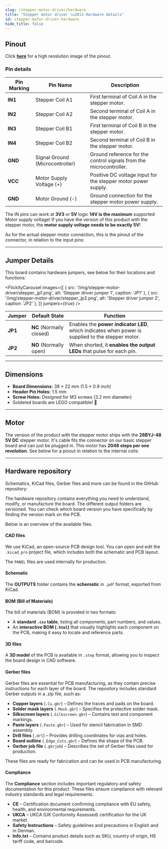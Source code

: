 ```yaml
---
slug: /stepper-motor-driver/hardware
title: "Stepper motor driver \u2013 Hardware details"
id: stepper-motor-driver-hardware
hide_title: false
---
```

## Pinout

<CenteredImage src="/img/stepper-motor-driver/333134_pinout.jpg" alt="Pinout" />

Click [**here**](/img/stepper-motor-driver/333134_pinout.jpg) for a high reoslution image of the pinout.

### Pin details

| Pin Marking | Pin Name                        | Description                                                        |
| ----------- | ------------------------------- | ------------------------------------------------------------------ |
| **IN1**     | Stepper Coil A1                 | First terminal of Coil A in the stepper motor.                     |
| **IN2**     | Stepper Coil A2                 | Second terminal of Coil A in the stepper motor.                    |
| **IN3**     | Stepper Coil B1                 | First terminal of Coil B in the stepper motor.                     |
| **IN4**     | Stepper Coil B2                 | Second terminal of Coil B in the stepper motor.                    |
| **GND**     | Signal Ground (Microcontroller) | Ground reference for the control signals from the microcontroller. |
| **VCC**     | Motor Supply Voltage (+)        | Positive DC voltage input for the stepper motor power supply.      |
| **GND**     | Motor Ground (-)                | Ground connection for the stepper motor power supply.              |


<InfoBox>The IN pins can work at **3V3** or **5V** logic</InfoBox>
<WarningBox>**14V is the maximum** supported Motor supply voltage!</WarningBox>
<WarningBox>If you have the version of this product with the stepper motor, the **motor supply voltage needs to be exactly 5V**!</WarningBox>

As for the actual stepper motor connection, this is the pinout of the connector, in relation to the input pins:

<CenteredImage src="/img/stepper-motor-driver/stepper_pinout.jpg" alt="Basic stepper driver connected to Dasduino CORE" caption="Basic stepper driver connected to Dasduino CORE" width="600px" />

---

## Jumper Details

This board contains hardware jumpers, see below for their locations and functions:

<FlickityCarousel
  images={[
    { src: '/img/stepper-motor-driver/stepper_jp1.png', alt: 'Stepper driver jumper 1', caption: 'JP1' },
    { src: '/img/stepper-motor-driver/stepper_jp2.png', alt: 'Stepper driver jumper 2', caption: 'JP2' },
  ]}
  jumpers={true}
/>

| Jumper  | Default State            | Function                                                                                          |
| ------- | ------------------------ | ------------------------------------------------------------------------------------------------- |
| **JP1** | **NC** (Normally closed) | Enables the **power indicator LED**, which indicates when power is supplied to the stepper motor. |
| **JP2** | **NO** (Normally open)   | When shorted, it **enables the output LEDs** that pulse for each pin.                             |

---

## Dimensions

- **Board Dimensions:** 38 × 22 mm (1.5 × 0.9 inch)
- **Header Pin Holes:** 1.5 mm
- **Screw Holes:** Designed for M3 screws (3.2 mm diameter)
- Soldered boards are LEGO compatible! 🧱

---

## Motor

The version of the product with the stepper motor ships with the **28BYJ-48 5V DC** stepper motor. It's cable fits the connector on our basic stepper board and can just be plugged in. This motor has **2048 steps per one revolution**. See below for a pinout in relation to the internal coils:

<CenteredImage src="/img/stepper-motor-driver/motor.png" alt="28BYJ-48 5V DC stepper motor" caption="28BYJ-48 5V DC stepper motor" width="400px" />

---

## Hardware repository

Schematics, KiCad files, Gerber files and more can be found in the GitHub repository:

<QuickLink 
  title="Basic stepper driver Hardware design" 
  description="GitHub hardware repository for this product"
  url="https://github.com/SolderedElectronics/Basic-stepper-driver-hardware-design/tree/main" 
/> 


The hardware repository contains everything you need to understand, modify, or manufacture the board. The different output folders are versioned. You can check which board version you have specifically by finding the version mark on the PCB.

Below is an overview of the available files.  

#### CAD files

We use KiCad, an open-source PCB design tool. You can open and edit the `.kicad_pro` project file, which includes both the schematic and PCB layout.  

The `PANEL` files are used internally for production.  

#### Schematic

The **OUTPUTS** folder contains the **schematic** in `.pdf` format, exported from KiCad.

#### BOM (Bill of Materials)

The bill of materials (BOM) is provided in two formats:  

- A **standard `.csv` table**, listing all components, part numbers, and values.  
- An **interactive BOM (`.html`)** that visually highlights each component on the PCB, making it easy to locate and reference parts.  


#### 3D files

A **3D model** of the PCB is available in `.step` format, allowing you to inspect the board design in CAD software.  

#### Gerber files 

Gerber files are essential for PCB manufacturing, as they contain precise instructions for each layer of the board. The repository includes standard Gerber outputs in a .zip file, such as:  

- **Copper layers** (`.Cu.gbr`) – Defines the traces and pads on the board.  
- **Solder mask layers** (`.Mask.gbr`) – Specifies the protective solder mask.  
- **Silkscreen layers** (`.Silkscreen.gbr`) – Contains text and component markings.  
- **Paste layers** (`.Paste.gbr`) – Used for stencil fabrication in SMD assembly.  
- **Drill files** (`.drl`) – Provides drilling coordinates for vias and holes.  
- **Board outline** (`.Edge_Cuts.gbr`) – Defines the shape of the PCB.  
- **Gerber job file** (`.gbrjob`) – Describes the set of Gerber files used for production.  

These files are ready for fabrication and can be used in PCB manufacturing.

#### Compliance  

The **Compliance** section includes important regulatory and safety documentation for this product. These files ensure compliance with relevant industry standards and legal requirements.  

- **CE** – Certification document confirming compliance with EU safety, health, and environmental requirements.  
- **UKCA** – UKCA (UK Conformity Assessed) certification for the UK market.  
- **Safety Instructions** – Safety guidelines and precautions in English and in German.
- **Info.txt** – Contains product details such as SKU, country of origin, HS tariff code, and barcode.  


